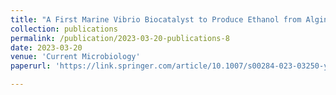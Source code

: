 ```yaml
---
title: "A First Marine Vibrio Biocatalyst to Produce Ethanol from Alginate, which is a Rich Polysaccharide in Brown Macroalgal Biomass"
collection: publications
permalink: /publication/2023-03-20-publications-8
date: 2023-03-20
venue: 'Current Microbiology'
paperurl: 'https://link.springer.com/article/10.1007/s00284-023-03250-y'

---
```


